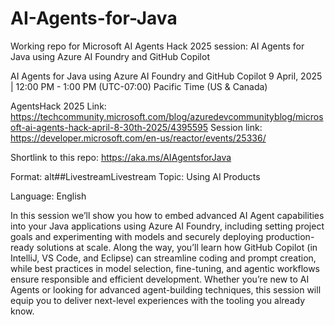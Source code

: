 # AI-Agents-for-Java


Working repo for Microsoft AI Agents Hack 2025 session: AI Agents for Java using Azure AI Foundry and GitHub Copilot

AI Agents for Java using Azure AI Foundry and GitHub Copilot
9 April, 2025 | 12:00 PM - 1:00 PM (UTC-07:00) Pacific Time (US & Canada)

AgentsHack 2025 Link: https://techcommunity.microsoft.com/blog/azuredevcommunityblog/microsoft-ai-agents-hack-april-8-30th-2025/4395595
Session link: https://developer.microsoft.com/en-us/reactor/events/25336/

Shortlink to this repo: https://aka.ms/AIAgentsforJava

Format:
alt##LivestreamLivestream
Topic: Using AI Products

Language: English

In this session we’ll show you how to embed advanced AI Agent capabilities into your Java applications using Azure AI Foundry, including setting project goals and experimenting with models and securely deploying production-ready solutions at scale. Along the way, you’ll learn how GitHub Copilot (in IntelliJ, VS Code, and Eclipse) can streamline coding and prompt creation, while best practices in model selection, fine-tuning, and agentic workflows ensure responsible and efficient development. Whether you’re new to AI Agents or looking for advanced agent-building techniques, this session will equip you to deliver next-level experiences with the tooling you already know.


